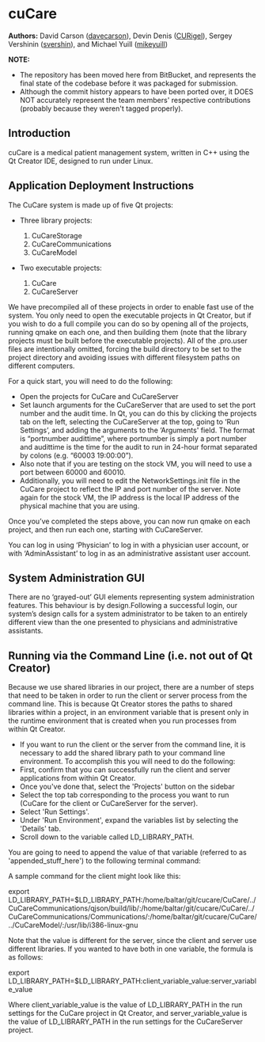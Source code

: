 cuCare
======

__Authors:__ David Carson ([davecarson](http://github.com/davecarson)), Devin Denis ([CURigel](http://github.com/CURigel)), Sergey Vershinin ([svershin](http://github.com/svershin)), and Michael Yuill ([mikeyuill](http://github.com/mikeyuill))

__NOTE:__
- The repository has been moved here from BitBucket, and represents the final state of the codebase before it was packaged for submission.
- Although the commit history appears to have been ported over, it DOES NOT accurately represent the team members' respective contributions (probably because they weren't tagged properly).

Introduction
------

cuCare is a medical patient management system, written in C++ using the Qt Creator IDE, designed to run under Linux.

Application Deployment Instructions
------

The CuCare system is made up of five Qt projects:
- Three library projects:
  1.	CuCareStorage
  2.	CuCareCommunications
  3.	CuCareModel

- Two executable projects:
  1.	CuCare
  2.	CuCareServer

We have precompiled all of these projects in order to enable fast use of the system.  You only need to open the executable projects in Qt Creator, but if you wish to do a full compile you can do so by opening all of the projects, running qmake on each one, and then building them (note that the library projects must be built before the executable projects).  All of the .pro.user files are intentionally omitted, forcing the build directory to be set to the project directory and avoiding issues with different filesystem paths on different computers.

For a quick start, you will need to do the following:

-	Open the projects for CuCare and CuCareServer
-	Set launch arguments for the CuCareServer that are used to set the port number and the audit time.  In Qt, you can do this by clicking the projects tab on the left, selecting the CuCareServer at the top, going to ‘Run Settings’, and adding the arguments to the ‘Arguments' field.  The format is “portnumber audittime”, where portnumber is simply a port number and audittime is the time for the audit to run in 24-hour format separated by colons (e.g. “60003 19:00:00”).
-	Also note that if you are testing on the stock VM, you will need to use a port between 60000 and 60010.
-	Additionally, you will need to edit the NetworkSettings.init file in the CuCare project to reflect the IP and port number of the server.  Note again for the stock VM, the IP address is the local IP address of the physical machine that you are using.

Once you’ve completed the steps above, you can now run qmake on each project, and then run each one, starting with CuCareServer.

You can log in using ‘Physician’ to log in with a physician user account, or with ‘AdminAssistant’ to log in as an administrative assistant user account.

System Administration GUI
------

There are no ‘grayed-out’ GUI elements representing system administration features. This behaviour is by design.Following a successful login, our system’s design calls for a system administrator to be taken to an entirely different view than the one presented to physicians and administrative assistants.

Running via the Command Line (i.e. not out of Qt Creator)
------

Because we use shared libraries in our project, there are a number of steps that need to be taken in order to run the client or server process from the command line.  This is because Qt Creator stores the paths to shared libraries within a project, in an environment variable that is present only in the runtime environment that is created when you run processes from within Qt Creator.

- If you want to run the client or the server from the command line, it is necessary to add the shared library path to your command line environment.  To accomplish this you will need to do the following:
- First, confirm that you can successfully run the client  and server applications from within Qt Creator.
- Once you've done that, select the 'Projects' button on the sidebar
- Select the top tab corresponding to the process you want to run (CuCare for the client or CuCareServer for the server).
- Select 'Run Settings'.
- Under 'Run Environment', expand the variables list by selecting the 'Details' tab.
- Scroll down to the variable called LD_LIBRARY_PATH.

You are going to need to append the value of that variable (referred to as 'appended_stuff_here') to the following terminal command:

<export LD_LIBRARY_PATH=$LD_LIBRARY_PATH:appended_stuff_here>

A sample command for the client might look like this:

export LD_LIBRARY_PATH=$LD_LIBRARY_PATH:/home/baltar/git/cucare/CuCare/../CuCareCommunications/qjson/build/lib/:/home/baltar/git/cucare/CuCare/../CuCareCommunications/Communications/:/home/baltar/git/cucare/CuCare/../CuCareModel/:/usr/lib/i386-linux-gnu

Note that the value is different for the server, since the client and server use different libraries.  If you wanted to have both in one variable, the formula is as follows:

export LD_LIBRARY_PATH=$LD_LIBRARY_PATH:client_variable_value:server_variable_value

Where client_variable_value is the value of LD_LIBRARY_PATH in the run settings for the CuCare project in Qt Creator, and server_variable_value is the value of LD_LIBRARY_PATH in the run settings for the CuCareServer project.

